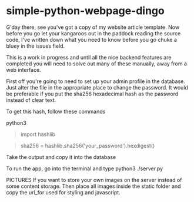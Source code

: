# simple-python-webpage-dingo

G'day there, see you've got a copy of my website article template.
Now before you go let your kangaroos out in the paddock reading the
source code, I've written down what you need to know before you go
chuke a bluey in the issues field.

This is a work in progress and until all the nice backend features are
completed you will need to solve out many of these manually, away from
a web interface.

First off you're going to need to set up your admin profile in the
database. Just alter the file in the appropriate place to change the
password. It would be preferable if you put the sha256 hexadecimal hash
as the password instead of clear text.

To get this hash, follow these commands

python3
> import hashlib

> sha256 = hashlib.sha256('your_password').hexdigest()

Take the output and copy it into the database

To run the app, go into the terminal and type
python3 ./server.py

PICTURES
If you want to store your own images on the server instead of some
content storage. Then place all images inside the static folder and
copy the url_for used for styling and javascript.